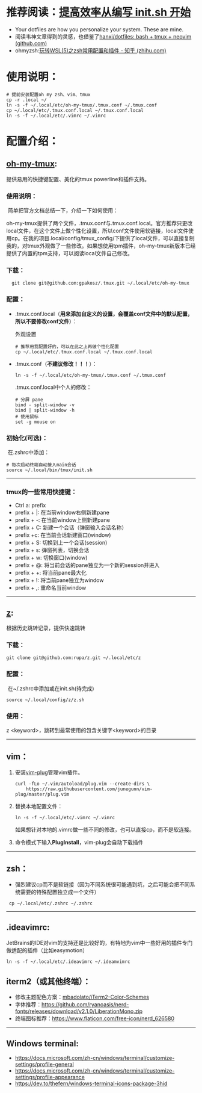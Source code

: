 # 推荐阅读：[提高效率从编写 init.sh 开始](https://zhuanlan.zhihu.com/p/50080614)

+ Your dotfiles are how you personalize your system. These are mine.
+ 阅读韦神文章得到的灵感，也借鉴了[hanxi/dotfiles: bash + tmux + neovim (github.com)](https://github.com/hanxi/dotfiles)
+ ohmyzsh:[玩转WSL(5)之zsh常用配置和插件 - 知乎 (zhihu.com)](https://zhuanlan.zhihu.com/p/242199299)

# 使用说明：	

```shell
# 提前安装配置oh my zsh、vim、tmux
cp -r .local ~/
ln -s -f ~/.local/etc/oh-my-tmux/.tmux.conf ~/.tmux.conf
cp ~/.local/etc/.tmux.conf.local ~/.tmux.conf.local
ln -s -f ~/.local/etc/.vimrc ~/.vimrc
```



# 配置介绍：

## [oh-my-tmux](https://github.com/gpakosz/.tmux):

提供易用的快捷键配置、美化的tmux powerline和插件支持。

### 使用说明：

​	简单把官方文档总结一下，介绍一下如何使用：

​	oh-my-tmux提供了两个文件，.tmux.conf与.tmux.conf.local。官方推荐只更改local文件，在这个文件上做个性化设置，所以conf文件使用软链接，local文件使用cp。在我的项目.local/config/tmux_config/下提供了local文件，可以直接复制我的，对tmux外观做了一些修改。如果想使用tpm插件，oh-my-tmux新版本已经提供了内置的tpm支持，可以阅读local文件自己修改。

### 下载：

```shell
  git clone git@github.com:gpakosz/.tmux.git ~/.local/etc/oh-my-tmux
```

### 配置：

+ .tmux.conf.local（**用来添加自定义的设置，会覆盖conf文件中的默认配置，所以不要修改conf文件**）：

    外观设置

    ```shell
    # 推荐用我配置好的，可以在此之上再做个性化配置
    cp ~/.local/etc/.tmux.conf.local ~/.tmux.conf.local
    `````

+ .tmux.conf（**不建议修改！！！**）：

    ```shell
    ln -s -f ~/.local/etc/oh-my-tmux/.tmux.conf ~/.tmux.conf
    ```
    
    .tmux.conf.local中个人的修改：
    
    ```shell
    # 分屏 pane
    bind - split-window -v
    bind | split-window -h
    # 使用鼠标
    set -g mouse on 
    ```
    
    

### 初始化(可选)：

​	在.zshrc中添加：

```shell
# 每次启动终端自动接入main会话
source ~/.local/bin/tmux/init.sh
```

---



### tmux的一些常用快捷键：

+ Ctrl a: prefix
+ prefix + |: 在当前window右侧新建pane
+ prefix + -: 在当前window上侧新建pane
+ prefix + C: 新建一个会话（弹窗输入会话名称）
+ prefix +c: 在当前会话新建窗口(window)
+ prefix + S: 切换到上一个会话(session)
+ prefix + s: 弹窗列表，切换会话
+ prefix + w: 切换窗口(window)
+ prefix + @: 将当前会话的pane独立为一个新的session并进入
+ prefix + +: 将当前pane最大化
+ prefix + !: 将当前pane独立为window
+ prefix + ,: 重命名当前window

---



## [z](https://github.com/rupa/z):

根据历史跳转记录，提供快速跳转

### 下载：

```shell
git clone git@github.com:rupa/z.git ~/.local/etc/z
```

### 配置：

​	在~/.zshrc中添加或在init.sh(待完成)

```shell
source ~/.local/config/z/z.sh
```

### 使用：

z \<keyword>，跳转到最常使用的包含关键字\<keyword>的目录

---

## vim：

1. 安装[vim-plug](https://github.com/junegunn/vim-plug)管理vim插件。

    ```shell
    curl -fLo ~/.vim/autoload/plug.vim --create-dirs \
        https://raw.githubusercontent.com/junegunn/vim-plug/master/plug.vim
    ```

2. 替换本地配置文件：

    ```shell
    ln -s -f ~/.local/etc/.vimrc ~/.vimrc
    ```

    如果想针对本地的.vimrc做一些不同的修改，也可以直接cp，而不是软连接。

3. 命令模式下输入**PlugInstall**，vim-plug会自动下载插件

---



## zsh：

+ 强烈建议cp而不是软链接（因为不同系统很可能遇到坑，之后可能会把不同系统需要的特殊配置独立成一个文件）

```shell
 cp ~/.local/etc/.zshrc ~/.zshrc
```

---


## .ideavimrc:

​	JetBrains的IDE对vim的支持还是比较好的，有特地为vim中一些好用的插件专门做适配的插件（比如easymotion）

```shell
ln -s -f ~/.local/etc/.ideavimrc ~/.ideamvimrc
```



## iterm2（或其他终端）：
+ 修改主题配色方案：[mbadolato/iTerm2-Color-Schemes](https://github.com/mbadolato/iTerm2-Color-Schemes)
+ 字体推荐：https://github.com/ryanoasis/nerd-fonts/releases/download/v2.1.0/LiberationMono.zip
+ 终端图标推荐：https://www.flaticon.com/free-icon/nerd_626580
---

## Windows terminal:
+ https://docs.microsoft.com/zh-cn/windows/terminal/customize-settings/profile-general
+ https://docs.microsoft.com/zh-cn/windows/terminal/customize-settings/profile-appearance
+ https://dev.to/thefern/windows-terminal-icons-package-3hid

